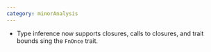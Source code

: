 ```yaml
---
category: minorAnalysis
---
```

* Type inference now supports closures, calls to closures, and trait bounds
  sing the `FnOnce` trait.